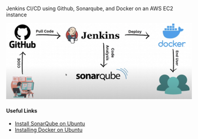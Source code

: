Jenkins CI/CD using Github, Sonarqube, and Docker on an AWS EC2 instance

![flow-diagram](flow-diagram.jpeg)

#### Useful Links
- [Install SonarQube on Ubuntu](https://docs.vultr.com/how-to-use-sonarqube-on-ubuntu-22-04-lts)
- [Installing Docker on Ubuntu](https://docs.docker.com/engine/install/ubuntu/)
